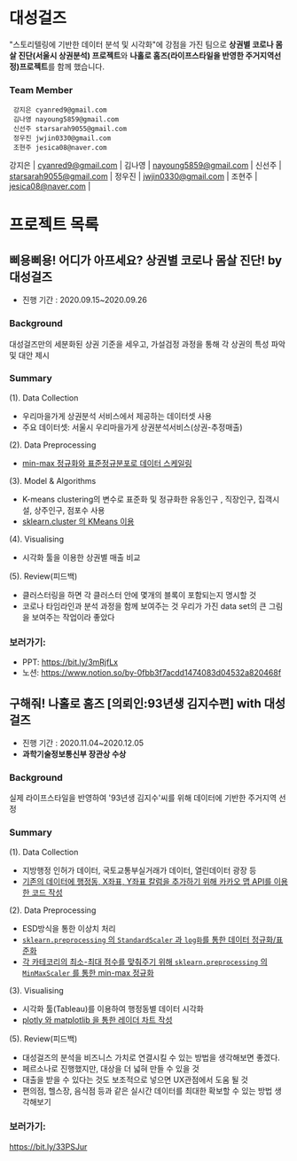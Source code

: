  # 대성걸즈
 "스토리텔링에 기반한 데이터 분석 및 시각화"에 강점을 가진 팀으로 **상권별 코로나 몸살 진단(서울시 상권분석) 프로젝트**와 **나홀로 홈즈(라이프스타일을 반영한 주거지역선정)프로젝트**를 함께 했습니다.    
 
  ### Team Member
 <pre><code> 강지은 cyanred9@gmail.com
 김나영 nayoung5859@gmail.com
 신선주 starsarah9055@gmail.com
 정우진 jwjin0330@gmail.com
 조현주 jesica08@naver.com </code></pre>

 강지은 | cyanred9@gmail.com |
 김나영 | nayoung5859@gmail.com |
 신선주 | starsarah9055@gmail.com |
 정우진 | jwjin0330@gmail.com |
 조현주 | jesica08@naver.com |

# 프로젝트 목록
## 삐용삐용! 어디가 아프세요? 상권별 코로나 몸살 진단! by 대성걸즈      
- 진행 기간 : 2020.09.15~2020.09.26   

### Background
대성걸즈만의 세분화된 상권 기준을 세우고, 가설검정 과정을 통해 각 상권의 특성 파악 및 대안 제시

### Summary
(1). Data Collection
- 우리마을가게 상권분석 서비스에서 제공하는 데이터셋 사용
- 주요 데이터셋: 서울시 우리마을가게 상권분석서비스(상권-추정매출)

(2). Data Preprocessing
- [min-max 정규화와 표준정규분포로 데이터 스케일링](https://github.com/dataitgirls4/team_2/blob/main/%5B%EC%83%81%EA%B6%8C%20%EB%B6%84%EC%84%9D%5D%201.%20preprocessing/%EB%8D%B0%EC%9D%B4%ED%84%B0%ED%91%9C%EC%A4%80%ED%99%94.ipynb)

(3). Model & Algorithms
- K-means clustering의 변수로 표준화 및 정규화한 유동인구 , 직장인구, 집객시설, 상주인구, 점포수 사용 
- [sklearn.cluster 의 KMeans 이용](https://github.com/dataitgirls4/team_2/blob/main/%5B%EC%83%81%EA%B6%8C%20%EB%B6%84%EC%84%9D%5D%202.%20modeling/%EB%B8%94%EB%9F%AD%EB%B3%84_%ED%81%B4%EB%9F%AC%EC%8A%A4%ED%84%B0%EB%A7%81.ipynb)

(4). Visualising
- 시각화 툴을 이용한 상권별 매출 비교

(5). Review(피드백)
- 클러스터링을 하면 각 클러스터 안에 몇개의 블록이 포함되는지 명시할 것
- 코로나 타임라인과 분석 과정을 함께 보여주는 것 우리가 가진 data set의 큰 그림을 보여주는 작업이라 좋았다

### 보러가기:    
- PPT: https://bit.ly/3mRjfLx
- 노션: https://www.notion.so/by-0fbb3f7acdd1474083d04532a820468f


## 구해줘! 나홀로 홈즈 [의뢰인:93년생 김지수편] with 대성걸즈
- 진행 기간 : 2020.11.04~2020.12.05
- **과학기술정보통신부 장관상 수상**


### Background
실제 라이프스타일을 반영하여 '93년생 김지수'씨를 위해 데이터에 기반한 주거지역 선정

### Summary
(1). Data Collection
- 지방행정 인허가 데이터, 국토교통부실거래가 데이터, 열린데이터 광장 등  
- [기존의 데이터에 행정동, X좌표, Y좌표 칼럼을 추가하기 위해 카카오 맵 API를 이용한 코드 작성](https://github.com/dataitgirls4/team_2/blob/main/%5B%EB%82%98%ED%99%80%EB%A1%9C%20%ED%99%88%EC%A6%88%5D%201.%20Preprocessing/%EC%B9%B4%EC%B9%B4%EC%98%A4api_%EC%B9%BC%EB%9F%BC%EC%B6%94%EA%B0%80%ED%95%98%EA%B8%B0.ipynb)

(2). Data Preprocessing
- ESD방식을 통한 이상치 처리
- [`sklearn.preprocessing` 의 `StandardScaler` 과 `log화`를 통한 데이터 정규화/표준화](https://github.com/dataitgirls4/team_2/blob/main/%5B%EB%82%98%ED%99%80%EB%A1%9C%20%ED%99%88%EC%A6%88%5D%201.%20Preprocessing/%EB%8D%B0%EC%9D%B4%ED%84%B0%EC%8A%A4%EC%BC%80%EC%9D%BC%EB%A7%81.ipynb)
- [각 카테코리의 최소-최대 점수를 맞춰주기 위해 `sklearn.preprocessing` 의 `MinMaxScaler` 를 통한 min-max 정규화](https://github.com/dataitgirls4/team_2/blob/main/%5B%EB%82%98%ED%99%80%EB%A1%9C%20%ED%99%88%EC%A6%88%5D%201.%20Preprocessing/%EC%B9%B4%ED%85%8C%EA%B3%A0%EB%A6%AC%EC%A0%90%EC%88%98_minmax%EC%A0%95%EA%B7%9C%ED%99%94.ipynb)

(3). Visualising
- 시각화 툴(Tableau)를 이용하여 행정동별 데이터 시각화
- [plotly 와 matplotlib 을 통한 레이더 차트 작성](https://github.com/dataitgirls4/team_2/blob/main/%5B%EB%82%98%ED%99%80%EB%A1%9C%20%ED%99%88%EC%A6%88%5D%202.%20visualising/%EB%A0%88%EC%9D%B4%EB%8D%94%EC%B0%A8%ED%8A%B8%EC%8B%9C%EA%B0%81%ED%99%94_plotly.ipynb)

(5). Review(피드백)
- 대성걸즈의 분석을 비즈니스 가치로 연결시킬 수 있는 방법을 생각해보면 좋겠다.
- 페르소나로 진행했지만, 대상을 더 넓혀 만들 수 있을 것
- 대출을 받을 수 있다는 것도 보조적으로 넣으면 UX관점에서 도움 될 것
- 편의점, 헬스장, 음식점 등과 같은 실시간 데이터를 최대한 확보할 수 있는 방법 생각해보기


### 보러가기: 
https://bit.ly/33PSJur

